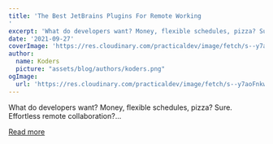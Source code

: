 ```yaml
---
title: 'The Best JetBrains Plugins For Remote Working
'
excerpt: 'What do developers want? Money, flexible schedules, pizza? Sure. Effortless remote collaboration?...'
date: '2021-09-27'
coverImage: 'https://res.cloudinary.com/practicaldev/image/fetch/s--y7aoFnkw--/c_imagga_scale,f_auto,fl_progressive,h_420,q_auto,w_1000/https://dev-to-uploads.s3.amazonaws.com/uploads/articles/1gveobg998x4obra3blb.png'
author:
  name: Koders
  picture: "assets/blog/authors/koders.png"
ogImage:
  url: 'https://res.cloudinary.com/practicaldev/image/fetch/s--y7aoFnkw--/c_imagga_scale,f_auto,fl_progressive,h_420,q_auto,w_1000/https://dev-to-uploads.s3.amazonaws.com/uploads/articles/1gveobg998x4obra3blb.png'
---
```


What do developers want? Money, flexible schedules, pizza? Sure. Effortless remote collaboration?...

[Read more](https://dev.to/morrone_carlo/the-best-jetbrains-plugins-for-remote-working-64)
